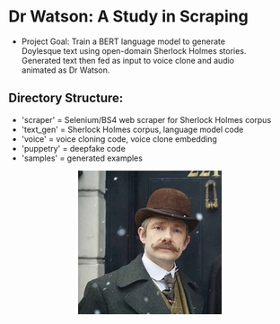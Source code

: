 <div align="left">

# Dr Watson: A Study in Scraping
* Project Goal: Train a BERT language model to generate \
Doylesque text using open-domain Sherlock Holmes stories. \
Generated text then fed as input to voice clone and audio \
animated as Dr Watson.

## Directory Structure:
* 'scraper' = Selenium/BS4 web scraper for Sherlock Holmes corpus
* 'text_gen' = Sherlock Holmes corpus, language model code
* 'voice' = voice cloning code, voice clone embedding
* 'puppetry' = deepfake code
* 'samples' = generated examples

</div>

<div align="center">

![Wesson Proposed Logo](watson_graphic.jpg)

</div>

<!-- https://help.smash.gg/en/articles/1987102-customizing-text-with-markdown -->